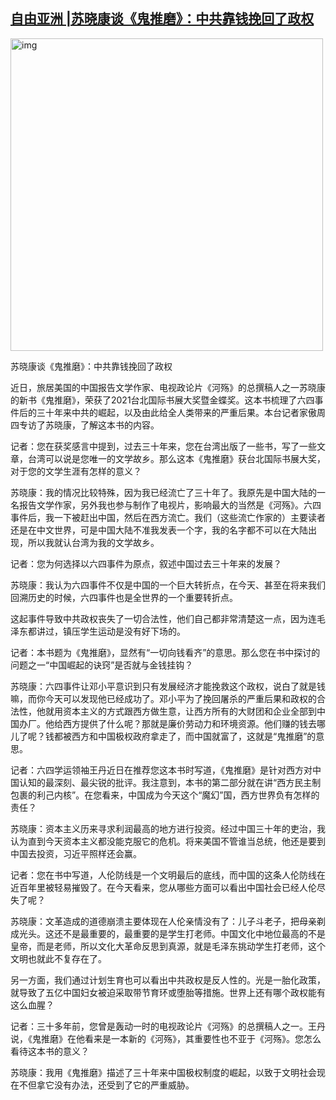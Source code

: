 <!--1608488618000-->
[自由亚洲 |苏晓康谈《鬼推磨》：中共靠钱挽回了政权](https://chinadigitaltimes.net/chinese/2020/12/%e8%87%aa%e7%94%b1%e4%ba%9a%e6%b4%b2-%e8%8b%8f%e6%99%93%e5%ba%b7%e8%b0%88%e3%80%8a%e9%ac%bc%e6%8e%a8%e7%a3%a8%e3%80%8b%ef%bc%9a%e4%b8%ad%e5%85%b1%e9%9d%a0%e9%92%b1%e6%8c%bd%e5%9b%9e%e4%ba%86%e6%94%bf/)
------

<div style="width: 510px" class="wp-caption aligncenter"><img src="https://chinadigitaltimes.net/chinese/files/2020/12/post-660645-5fdf95bca4eac." alt="img" width="500" class="aligncenter"><p class="wp-caption-text">苏晓康谈《鬼推磨》：中共靠钱挽回了政权</p></div><p>近日，旅居美国的中国报告文学作家、电视政论片《河殇》的总撰稿人之一苏晓康的新书《鬼推磨》，荣获了2021台北国际书展大奖暨金蝶奖。这本书梳理了六四事件后的三十年来中共的崛起，以及由此给全人类带来的严重后果。本台记者家傲周四专访了苏晓康，了解这本书的内容。</p><p>记者：您在获奖感言中提到，过去三十年来，您在台湾出版了一些书，写了一些文章，台湾可以说是您唯一的文学故乡。那么这本《鬼推磨》获台北国际书展大奖，对于您的文学生涯有怎样的意义？</p><p>苏晓康：我的情况比较特殊，因为我已经流亡了三十年了。我原先是中国大陆的一名报告文学作家，另外我也参与制作了电视片，影响最大的当然是《河殇》。六四事件后，我一下被赶出中国，然后在西方流亡。我们（这些流亡作家的）主要读者还是在中文世界，可是中国大陆不准我发表一个字，我的名字都不可以在大陆出现，所以我就认台湾为我的文学故乡。</p><p>记者：您为何选择以六四事件为原点，叙述中国过去三十年来的发展？</p><p>苏晓康：我认为六四事件不仅是中国的一个巨大转折点，在今天、甚至在将来我们回溯历史的时候，六四事件也是全世界的一个重要转折点。</p><p>这起事件导致中共政权丧失了一切合法性，他们自己都非常清楚这一点，因为连毛泽东都讲过，镇压学生运动是没有好下场的。</p><p>记者：本书题为《鬼推磨》，显然有“一切向钱看齐”的意思。那么您在书中探讨的问题之一“中国崛起的诀窍”是否就与金钱挂钩？</p><p>苏晓康：六四事件让邓小平意识到只有发展经济才能挽救这个政权，说白了就是钱嘛，而你今天可以发现他已经成功了。邓小平为了挽回屠杀的严重后果和政权的合法性，他就用资本主义的方式跟西方做生意，让西方所有的大财团和企业全部到中国办厂。他给西方提供了什么呢？那就是廉价劳动力和环境资源。他们赚的钱去哪儿了呢？钱都被西方和中国极权政府拿走了，而中国就富了，这就是“鬼推磨”的意思。</p><p>记者：六四学运领袖王丹近日在推荐您这本书时写道，《鬼推磨》是针对西方对中国认知的最深刻、最尖锐的批评。我注意到，本书的第二部分就在讲“西方民主制包裹的利己内核”。在您看来，中国成为今天这个“魔幻”国，西方世界负有怎样的责任？</p><p>苏晓康：资本主义历来寻求利润最高的地方进行投资。经过中国三十年的吏治，我认为直到今天资本主义都没能克服它的危机。将来美国不管谁当总统，他还是要到中国去投资，习近平照样还会赢。</p><p>记者：您在书中写道，人伦防线是一个文明最后的底线，而中国的这条人伦防线在近百年里被轻易摧毁了。在今天看来，您从哪些方面可以看出中国社会已经人伦尽失了呢？</p><p>苏晓康：文革造成的道德崩溃主要体现在人伦亲情没有了：儿子斗老子，把母亲剃成光头。这还不是最重要的，最重要的是学生打老师。中国文化中地位最高的不是皇帝，而是老师，所以文化大革命反思到真源，就是毛泽东挑动学生打老师，这个文明也就此不复存在了。</p><p>另一方面，我们通过计划生育也可以看出中共政权是反人性的。光是一胎化政策，就导致了五亿中国妇女被迫采取带节育环或堕胎等措施。世界上还有哪个政权能有这么血腥？</p><p>记者：三十多年前，您曾是轰动一时的电视政论片《河殇》的总撰稿人之一。王丹说，《鬼推磨》在他看来是一本新的《河殇》，其重要性也不亚于《河殇》。您怎么看待这本书的意义？</p><p>苏晓康：我用《鬼推磨》描述了三十年来中国极权制度的崛起，以致于文明社会现在不但拿它没有办法，还受到了它的严重威胁。</p>
